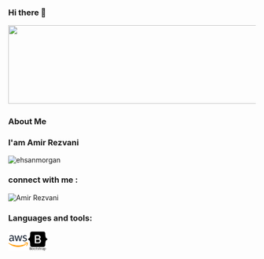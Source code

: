 ### Hi there 👋

<img height="160" width="640" src="https://user-images.githubusercontent.com/106946476/195957281-202fcf8d-1e06-4302-bcf3-8dd62c4c2529.png" style="max-width: 100%;">

<h3>About Me<h3>
  
  <h3>I'am Amir Rezvani </h3>
  
  <img src="https://camo.githubusercontent.com/e144edda3331c74658e64d613ebba5ec5a9653fe411cb97faf795e9e605ebfbb/68747470733a2f2f6b6f6d617265762e636f6d2f67687076632f3f757365726e616d653d656873616e6d6f7267616e266c6162656c3d50726f66696c65253230766965777326636f6c6f723d306537356236267374796c653d666c6174" alt="ehsanmorgan" data-canonical-src="https://komarev.com/ghpvc/?username=ehsanmorgan&amp;label=Profile%20views&amp;color=0e75b6&amp;style=flat" style="max-width: 100%;">
  
  <h3> connect with me : </h3>
  <img align="center" src="https://raw.githubusercontent.com/rahuldkjain/github-profile-readme-generator/master/src/images/icons/Social/linked-in-alt.svg" alt="Amir Rezvani" height="30" width="40" style="max-width: 100%;">
  
  <h3> Languages and tools: </h3>
  <img src="https://raw.githubusercontent.com/devicons/devicon/master/icons/amazonwebservices/amazonwebservices-original-wordmark.svg" alt="aws" width="40" height="40" style="max-width: 100%;"><img src="https://raw.githubusercontent.com/devicons/devicon/master/icons/bootstrap/bootstrap-plain-wordmark.svg" alt="bootstrap" width="40" height="40" style="max-width: 100%;">
